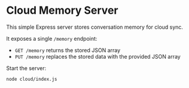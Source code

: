 # Cloud Memory Server

This simple Express server stores conversation memory for cloud sync.

It exposes a single `/memory` endpoint:

- `GET /memory` returns the stored JSON array
- `PUT /memory` replaces the stored data with the provided JSON array

Start the server:

```bash
node cloud/index.js
```
